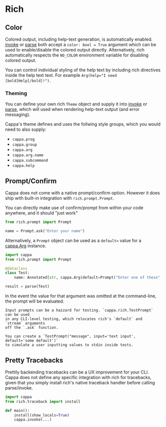 # Rich

## Color

Colored output, including help-text generation, is automatically enabled.
[invoke](cappa.invoke) or [parse](cappa.parse) both accept a
`color: bool = True` argument which can be used to enable/disable the colored
output directly. Alternatively, rich automatically respects the `NO_COLOR`
environment variable for disabling colored output.

You can control individual styling of the help text by including rich directives
inside the help text text. For example `Arg(help="I need [bold]Help[/bold]!")`.

### Theming

You can define your own rich `Theme` object and supply it into
[invoke](cappa.invoke) or [parse](cappa.parse), which will used when rendering
help-text output (and error messaging).

Cappa's theme defines and uses the follwing style groups, which you would need
to also supply:

- `cappa.prog`
- `cappa.group`
- `cappa.arg`
- `cappa.arg.name`
- `cappa.subcommand`
- `cappa.help`

## Prompt/Confirm

Cappa does not come with a native prompt/confirm option. However it does ship
with built-in integration with `rich.prompt.Prompt`.

You can directly make use of confirm/prompt from within your code anywhere, and
it should "just work"

```python
from rich.prompt import Prompt

name = Prompt.ask("Enter your name")
```

Alternatively, a `Prompt` object can be used as a `default=` value for a
[cappa.Arg](cappa.Arg) instance.

```python
import cappa
from rich.prompt import Prompt

@dataclass
class Test:
    name: Annotated[str, cappa.Arg(default=Prompt("Enter one of these", choices=['one', 'two', 'three']))]

result = parse(Test)
```

In the event the value for that argument was omitted at the command-line, the
prompt will be evaluated.

```{note}
Input prompts can be a hazzard for testing. `cappa.rich.TestPrompt` can be used
in any CLI-level testing, which relocates rich's `default` and `stream` arguments
off the `.ask` function.

You can create a `TestPrompt("message", input='text input', default='some default')`
to simulate a user inputting values to stdin inside tests.
```

## Pretty Tracebacks

Prettily backending tracebacks can be a UX improvement for your CLI. Cappa does
not define any specific integration with rich for tracebacks, given that you
simply install rich's native traceback handler before calling parse/invoke.

```python
import cappa
from rich.traceback import install

def main():
    install(show_locals=True)
    cappa.invoke(...)
```
